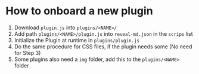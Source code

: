 # How to onboard a new plugin
1. Download `plugin.js` into `plugins/<NAME>/` 
2. Add path `plugins/<NAME>/plugin.js` into `reveal-md.json` in the `scrips` list
3. Initialize the Plugin at runtime in `plugins/plugin.js`
4. Do the same procedure for CSS files, if the plugin needs some (No need for Step 3)
5. Some plugins also need a `img` folder, add this to the `plugins/<NAME>` folder